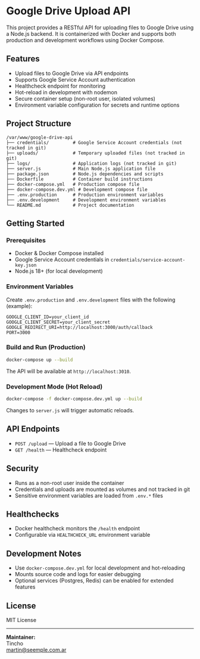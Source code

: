 # Google Drive Upload API

This project provides a RESTful API for uploading files to Google Drive using a Node.js backend. It is containerized with Docker and supports both production and development workflows using Docker Compose.

## Features

- Upload files to Google Drive via API endpoints
- Supports Google Service Account authentication
- Healthcheck endpoint for monitoring
- Hot-reload in development with nodemon
- Secure container setup (non-root user, isolated volumes)
- Environment variable configuration for secrets and runtime options

## Project Structure

```
/var/www/google-drive-api
├── credentials/         # Google Service Account credentials (not tracked in git)
├── uploads/             # Temporary uploaded files (not tracked in git)
├── logs/                # Application logs (not tracked in git)
├── server.js            # Main Node.js application file
├── package.json         # Node.js dependencies and scripts
├── Dockerfile           # Container build instructions
├── docker-compose.yml   # Production compose file
├── docker-compose.dev.yml # Development compose file
├── .env.production      # Production environment variables
├── .env.development     # Development environment variables
└── README.md            # Project documentation
```

## Getting Started

### Prerequisites

- Docker & Docker Compose installed
- Google Service Account credentials in `credentials/service-account-key.json`
- Node.js 18+ (for local development)

### Environment Variables

Create `.env.production` and `.env.development` files with the following (example):

```
GOOGLE_CLIENT_ID=your_client_id
GOOGLE_CLIENT_SECRET=your_client_secret
GOOGLE_REDIRECT_URI=http://localhost:3000/auth/callback
PORT=3000
```

### Build and Run (Production)

```sh
docker-compose up --build
```

The API will be available at `http://localhost:3010`.

### Development Mode (Hot Reload)

```sh
docker-compose -f docker-compose.dev.yml up --build
```

Changes to `server.js` will trigger automatic reloads.

## API Endpoints

- `POST /upload` — Upload a file to Google Drive
- `GET /health` — Healthcheck endpoint

## Security

- Runs as a non-root user inside the container
- Credentials and uploads are mounted as volumes and not tracked in git
- Sensitive environment variables are loaded from `.env.*` files

## Healthchecks

- Docker healthcheck monitors the `/health` endpoint
- Configurable via `HEALTHCHECK_URL` environment variable

## Development Notes

- Use `docker-compose.dev.yml` for local development and hot-reloading
- Mounts source code and logs for easier debugging
- Optional services (Postgres, Redis) can be enabled for extended features

## License

MIT License

---

**Maintainer:**  
Tincho  
martin@seemple.com.ar